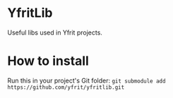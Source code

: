 # YfritLib
Useful libs used in Yfrit projects.

# How to install

Run this in your project's Git folder:
`git submodule add https://github.com/yfrit/yfritlib.git`
